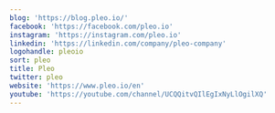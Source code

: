 ```yaml
---
blog: 'https://blog.pleo.io/'
facebook: 'https://facebook.com/pleo.io'
instagram: 'https://instagram.com/pleo.io'
linkedin: 'https://linkedin.com/company/pleo-company'
logohandle: pleoio
sort: pleo
title: Pleo
twitter: pleo
website: 'https://www.pleo.io/en'
youtube: 'https://youtube.com/channel/UCQQitvQIlEgIxNyLlOgilXQ'
---
```


